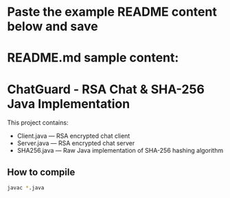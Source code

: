# Paste the example README content below and save

# README.md sample content:

# ChatGuard - RSA Chat & SHA-256 Java Implementation

This project contains:
- Client.java — RSA encrypted chat client
- Server.java — RSA encrypted chat server
- SHA256.java — Raw Java implementation of SHA-256 hashing algorithm

## How to compile

```bash
javac *.java
